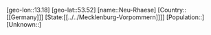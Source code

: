 ﻿---
location: [53.52,13.18]
type: City
tags:
- geo/City


SpocWebEntityId: 32795
isDeleted: false
confidential: public

---
[geo-lon::13.18]
[geo-lat::53.52]
[name::Neu-Rhaese]
[Country::[[Germany]]]
[State:[[../../Mecklenburg-Vorpommern]]]]
[Population::]
[Unknown::]

